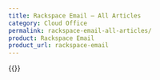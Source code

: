 ```yaml
---
title: Rackspace Email – All Articles
category: Cloud Office
permalink: rackspace-email-all-articles/
product: Rackspace Email
product_url: rackspace-email
---
```



{{<list product_url="rackspace-email">}}
